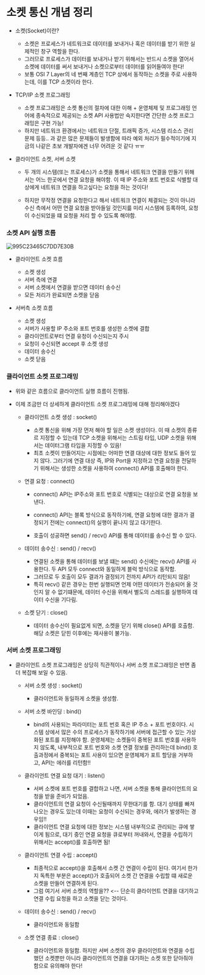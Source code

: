 # 소켓 통신 개념 정리


  * 소켓(Socket)이란?
    
    * 소켓은 프로세스가 네트워크로 데이터를 보내거나 혹은 데이터를 받기 위한 실제적인 창구 역할을 한다.
    * 그러므로 프로세스가 데이터를 보내거나 받기 위해서는 반드시 소켓을 열어서 소켓에 데이터를 써서 보내거나 소켓으로부터 데이터를 읽어들여야 한다!
    * 보통 OSI 7 Layer의 네 번째 계층인 TCP 상에서 동작하는 소켓을 주로 사용하는데, 이를 TCP 소켓이라 한다.

  * TCP/IP 소켓 프로그래밍 
  
    * 소켓 프로그래밍은 소켓 통신의 절차에 대한 이해 + 운영체제 및 프로그래밍 언어에 종속적으로 제공되는 
      소켓 API 사용법만 숙지한다면 간단한 소켓 프로그래밍은 구현 가능!
    * 하지만 네트워크 환경에서는 네트워크 단절, 트래픽 증가, 시스템 리소스 관리 문제 등등.. 과 같은 많은
      문제들이 발생함에 따라 예외 처리가 필수적이기에 지금의 나같은 초보 개발자에겐 너무 어려운 것 같다 ㅠㅠ
      
  * 클라이언트 소켓, 서버 소켓 
  
  
    * 두 개의 시스템(또는 프로세스)가 소켓을 통해서 네트워크 연결을 만들기 위해서는 어느 한곳에서 연결 요청을 해야함.
      이 때 IP 주소와 포트 번호로 식별할 대상에게 네트워크 연결을 하고싶다는 요청을 하는 것이다!
   
    * 하지만 무작정 연결을 요청한다고 해서 네트워크 연결이 체결되는 것이 아니라 수신 측에서 어떤 연결 요청을
      받아들일 것인지륾 미리 시스템에 등록하여, 요청이 수신되었을 떄 요청을 처리 할 수 있도록 해야함.
      


### 소켓 API 실행 흐름 


   ![995C23465C7DD7E30B](https://user-images.githubusercontent.com/68314042/152724240-d4f66a7c-66a7-4fa6-8cd0-f373c98a57f5.png)




   * 클라이언트 소켓 흐름 

      * 소켓 생성
      * 서버 측에 연결
      * 서버 소켓에서 연결을 받으면 데이터 송수신
      * 모든 처리가 완료되면 소켓을 닫음

   * 서버측 소켓 흐름

      * 소켓 생성
      * 서버가 사용할 IP 주소와 포트 번호를 생성한 소켓에 결합
      * 클라이언트로부터 연결 유청이 수신되는지 주시
      * 요청이 수신되면 accept 후 소켓 생성
      * 데이터 송수신
      * 소켓 닫음


### 클라이언트 소켓 프로그래밍 

  * 위와 같은 흐름으로 클라이언트 실행 흐름이 진행됨.
  * 이제 조금만 더 상세하게 클라이언트 소켓 프로그래밍에 대해 정리해야겠다
     
     
     * 클라이언트 소켓 생성 : socket()
       * 소켓 통신을 위해 가장 먼저 해야 할 일은 소켓 생성이다. 이 때 소켓의 종류르 지정할 수 있는데 
         TCP 소켓을 위해서는 스트림 타입, UDP 소켓을 위해서는 데이터그램 타입을 지정할 수 있음!
       * 최초 소켓이 만들어지는 시점에는 어떠한 연결 대상에 대한 정보도 들어 있지 않다. 그러기에 연결 대상
         즉, IP와 Port을 지정하고 연결 요청을 전달하기 위해서는 생성한 소켓을 사용하여 connect() API를 호출해야 한다.
     
     * 연결 요청 : connect()
       * connect() API는 IP주소와 포트 번호로 식별되는 대상으로 연결 요청을 보낸다.

       * connect() API는 블록 방식으로 동작하기에, 연결 요청에 대한 결과가 결정되기 전에는 connect()의 실행이 끝나지 않고 대기한다.
       * 호출이 성공하면 send() / recv() API를 통해 데이터를 송수신 할 수 있다.

     * 데이터 송수신 : send() / recv() 
       * 연결된 소켓을 통해 데이터를 보낼 떄는 send() 수신에는 recv() API를 사용한다. 두 API 모두 connect와 동일하게 블럭 방식으로 동작함.
       * 그러므로 두 호출이 모두 결과가 결정되기 전까지 API가 리턴되지 않음!
       * 특히 recv() 같은 경우는 한번 실행되면 언제 어떤 데이터가 전송되어 올 것인지 알 수 없기떄문에, 데이터 수신을 위해서 별도의 스레드를 실행하여 데이터 수신을 기다림.
    
     * 소켓 닫기 : close()
       * 데이터 송수신이 필요없게 되면, 소켓을 닫기 위해 close() API를 호출함. 해당 소켓은 닫힌 이후에는 재사용이 불가능.

### 서버 소켓 프로그래밍

  * 클라이언트 소켓 프로그래밍은 상당히 직관적이나 서버 소켓 프로그래밍은 반면 좀 더 복잡해 보일 수 있음.

     * 서버 소켓 생성 : socket()
       * 클라이언트와 동일하게 소켓을 생성함.
     
     * 서버 소켓 바인딩 : bind()
       * bind의 사용되는 파라미터는 포트 번호 혹은 IP 주소 + 포트 번호이다. 시스템 상에서 많은 수의 프로세스가 동작하기에
         서버에 접근할 수 있는 가상화된 포트를 지정해야 함. 운영체제는 소켓들이 중복된 포트 번호를 사용하지 않도록, 내부적으로 포트 번호와 소켓 연결 정보를 관리하는데
         bind() 호출과정에서 중복되는 포트 사용이 있으면 운영체제가 포트 할당을 거부하고, API는 에러를 리턴함!!
     
     * 클라이언트 연결 요청 대기 : listen()
       * 서버 소켓에 포트 번호를 결합하고 나면, 서버 소켓을 통해 클라이언트의 요청을 받을 준비가 되었음.
       * 클라이언트의 연결 요청이 수신될때까지 무한대기를 함. 대기 상태를 빠져나오는 경우도 있는데 이때는 요청이 수신되는 경우와, 에러가 발생하는 경우임!!
       * 클라이언트 연결 요청에 대한 정보는 시스템 내부적으로 관리되는 큐에 쌓이게 됨으로, 대기 중인 연결 요청을 큐로부터 꺼내와서, 연결을 수립하기 위해서는 accept()를 호출하면 됨!

     * 클라이언트 연결 수립 : accept()
       * 최종적으로 accept()을 호출해서 소켓 간 연결이 수립이 된다. 여기서 한가지 독특한 부분은 accept()가 호출되어 소켓 간 연결을 수립할 떄 새로운 소켓을 만들어 연결하게 된다.
       * 그럼 여기서 서버 소켓의 역할을??  <-- 단순히 클라이언트 연결을 대기하고 연결 수립 요청을 하고 소켓을 닫는 것이다. 

     * 데이터 송수신 : send() / recv()
       * 클라이언트와 동일함

     * 소켓 연결 종료 : close()
       * 클라이언트와 동일함. 하지만 서버 소켓의 경우 클라이언트와 연결을 수립했던 소켓뿐만 아니라 클라이언트의 연결을 대기하는 소켓 또한 닫아줘야 함으로 유의해야 한다!

